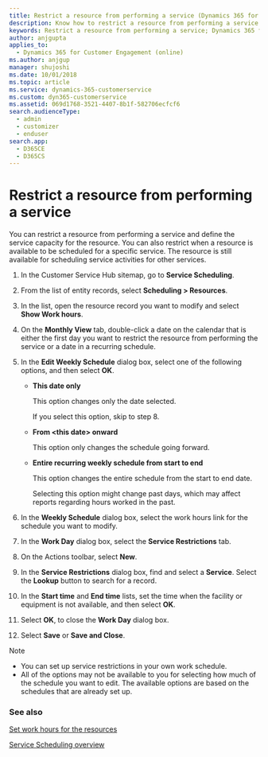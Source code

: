 ```yaml
---
title: Restrict a resource from performing a service (Dynamics 365 for Customer Service) | MicrosoftDocs
description: Know how to restrict a resource from performing a service in Dynamics 365 for Customer Service
keywords: Restrict a resource from performing a service; Dynamics 365 for Customer Engagement; Customer Service
author: anjgupta
applies_to: 
  - Dynamics 365 for Customer Engagement (online)
ms.author: anjgup
manager: shujoshi
ms.date: 10/01/2018
ms.topic: article
ms.service: dynamics-365-customerservice
ms.custom: dyn365-customerservice
ms.assetid: 069d1768-3521-4407-8b1f-582706ecfcf6
search.audienceType: 
  - admin
  - customizer
  - enduser
search.app: 
  - D365CE
  - D365CS
---
```


# Restrict a resource from performing a service

You can restrict a resource from performing a service and define the service capacity for the resource. You can also restrict when a resource is available to be scheduled for a specific service. The resource is still available for scheduling service activities for other services.
  
1. In the Customer Service Hub sitemap, go to **Service Scheduling**.

2. From the list of entity records, select **Scheduling > Resources**.  
  
4. In the list, open the resource record you want to modify and select **Show Work hours**.
      
5.  On the **Monthly View** tab, double-click a date on the calendar that is either the first day you want to restrict the resource from performing the service or a date in a recurring schedule.  
  
6. In the **Edit Weekly Schedule** dialog box, select one of the following options, and then select **OK**.  
  
    - **This date only**  
  
         This option changes only the date selected.  
  
         If you select this option, skip to step 8.  
  
    - **From \<this date> onward**  
  
         This option only changes the schedule going forward.  
  
    - **Entire recurring weekly schedule from start to end**  
  
         This option changes the entire schedule from the start to end date.  
  
         Selecting this option might change past days, which may affect reports regarding hours worked in the past.  
  
7. In the **Weekly Schedule** dialog box, select the work hours link for the schedule you want to modify.  
  
8. In the **Work Day** dialog box, select the **Service Restrictions** tab.  
  
9. On the Actions toolbar, select **New**.  
  
10. In the **Service Restrictions** dialog box, find and select a **Service**. Select the **Lookup** button to search for a record.  
  
11. In the **Start time** and **End time** lists, set the time when the facility or equipment is not available, and then select **OK**.  
  
12. Select **OK**, to close the **Work Day** dialog box.  
  
13. Select **Save** or **Save and Close**.  
  
> [!NOTE]
> - You can set up service restrictions in your own work schedule.  
> - All of the options may not be available to you for selecting how much of the schedule you want to edit. The available options are based on the schedules that are already set up.  
  
### See also  
[Set work hours for the resources](resources-service-scheduling.md#set-work-hours-for-the-resources)

[Service Scheduling overview](basics-service-service-scheduling.md)
